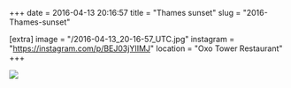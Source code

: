 +++
date = 2016-04-13 20:16:57
title = "Thames sunset"
slug = "2016-Thames-sunset"

[extra]
image = "/2016-04-13_20-16-57_UTC.jpg"
instagram = "https://instagram.com/p/BEJ03jYIIMJ"
location = "Oxo Tower Restaurant"
+++

<img src="/2016-04-13_20-16-57_UTC.jpg" />
